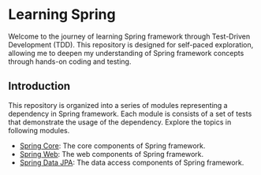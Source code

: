 # Learning Spring

Welcome to the journey of learning Spring framework through Test-Driven Development (TDD). This repository is
designed for self-paced exploration, allowing me to deepen my understanding of Spring framework concepts through
hands-on coding and testing.

## Introduction

This repository is organized into a series of modules representing a dependency in Spring framework. Each module is
consists of a set of tests that demonstrate the usage of the dependency.
Explore the topics in following modules.

* [Spring Core](./spring-core): The core components of Spring framework.
* [Spring Web](./spring-web): The web components of Spring framework.
* [Spring Data JPA](./spring-data-jpa): The data access components of Spring framework.

